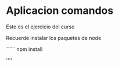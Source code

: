 # Aplicacion comandos

Este es el ejercicio del curso

Recuerde instalar los paquetes de node

¨¨¨
npm install

''''